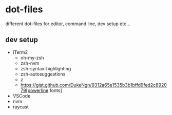 # dot-files

different dot-files for editor, command line, dev setup etc...

## dev setup

* iTerm2
  * oh-my-zsh
  * zsh-nvm
  * zsh-syntax-highlighting
  * zsh-autosuggestions
  * z
  * https://gist.github.com/DukeNgn/9312a65e1535b3b1bffd9fed2c892079[powerline fonts]
* VSCode
* nvm
* raycast
